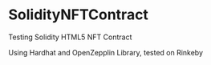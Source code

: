 # SolidityNFTContract
Testing Solidity HTML5 NFT Contract

Using Hardhat and OpenZepplin Library, tested on Rinkeby
